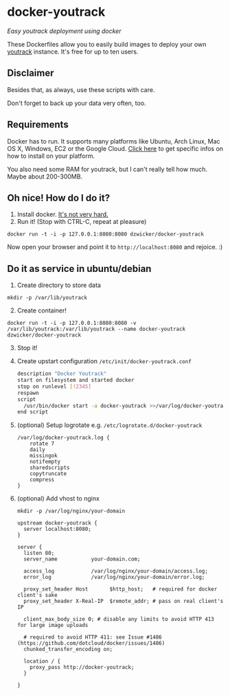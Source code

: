 # docker-youtrack
*Easy youtrack deployment using docker*

These Dockerfiles allow you to easily build images to deploy your own [youtrack](http://www.jetbrains.com/youtrack/) instance.
It's free for up to ten users.

## Disclaimer
Besides that, as always, use these scripts with care.

Don't forget to back up your data very often, too.

## Requirements
Docker has to run. It supports many platforms like Ubuntu, Arch Linux, Mac OS X, Windows, EC2 or the Google Cloud.
[Click here](http://docs.docker.io/en/latest/installation/) to get specific infos on how to install on your platform.

You also need some RAM for youtrack, but I can't really tell how much. Maybe about 200-300MB.

## Oh nice! How do I do it?
1. Install docker. [It's not very hard.](http://docs.docker.io/en/latest/installation/)
2. Run it! (Stop with CTRL-C, repeat at pleasure)

  `docker run -t -i -p 127.0.0.1:8080:8080 dzwicker/docker-youtrack`



Now open your browser and point it to `http://localhost:8080` and rejoice. :)

## Do it as service in ubuntu/debian
1. Create directory to store data
  
  `mkdir -p /var/lib/youtrack`

2. Create container!

  `docker run -t -i -p 127.0.0.1:8080:8080 -v /var/lib/youtrack:/var/lib/youtrack --name docker-youtrack dzwicker/docker-youtrack`

3. Stop it!
4. Create upstart configuration `/etc/init/docker-youtrack.conf`

	``` bash
	description "Docker Youtrack"
	start on filesystem and started docker
	stop on runlevel [!2345]
	respawn
	script
	  /usr/bin/docker start -a docker-youtrack >>/var/log/docker-youtrack.log 2>&1
	end script

	```
5. (optional) Setup logrotate e.g. `/etc/logrotate.d/docker-youtrack`


	```
	/var/log/docker-youtrack.log {
	    rotate 7
	    daily
	    missingok
	    notifempty
	    sharedscripts
	    copytruncate
	    compress
	}
	```
6. (optional) Add vhost to nginx

	`mkdir -p /var/log/nginx/your-domain`

	```
	upstream docker-youtrack {
	  server localhost:8080;
	}

	server {
	  listen 80;
	  server_name           your-domain.com;

	  access_log            /var/log/nginx/your-domain/access.log;
	  error_log             /var/log/nginx/your-domain/error.log;

	  proxy_set_header Host       $http_host;   # required for docker client's sake
	  proxy_set_header X-Real-IP  $remote_addr; # pass on real client's IP

	  client_max_body_size 0; # disable any limits to avoid HTTP 413 for large image uploads

	  # required to avoid HTTP 411: see Issue #1486 (https://github.com/dotcloud/docker/issues/1486)
	  chunked_transfer_encoding on;

	  location / {
	    proxy_pass http://docker-youtrack;
	  }

	}
	```

